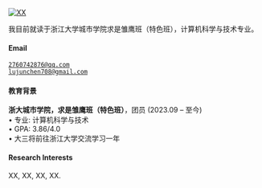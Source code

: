 [![XX](https://img.shields.io/badge/XX-github-blue?logo=github)](https://github.com/XX)

我目前就读于浙江大学城市学院求是雏鹰班（特色班），计算机科学与技术专业。

#### Email  
<code>2760742876@qq.com</code>  
<code>lujunchen708@gmail.com</code>

#### 教育背景  
**浙大城市学院，求是雏鹰班（特色班）**，团员 (2023.09 – 至今)  
• 专业: 计算机科学与技术  
• GPA: 3.86/4.0  
• 大三将前往浙江大学交流学习一年  

#### Research Interests  
XX, XX, XX, XX.